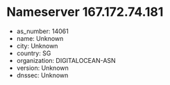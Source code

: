 # Nameserver 167.172.74.181

* as_number: 14061
* name: Unknown
* city: Unknown
* country: SG
* organization: DIGITALOCEAN-ASN
* version: Unknown
* dnssec: Unknown
